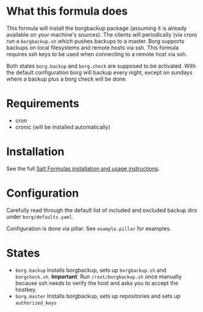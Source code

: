 # What this formula does

This formula will install the borgbackup package (assuming it is already
available on your machine's sources).
The clients will periodically (via cron) run a `borgbackup.sh` which pushes
backups to a master. Borg supports backups on local filesystems and remote hosts
via ssh. This formula requires ssh keys to be used when connecting to a remote
host via ssh.

Both states `borg.backup` and `borg.check` are supposed to be activated. With the default
configuration borg will backup every night, except on sundays where a backup plus a borg check
will be done.

# Requirements

 - cron
 - cronic (will be installed automatically)

# Installation

See the full [Salt Formulas installation and usage instructions](http://docs.saltstack.com/en/latest/topics/development/conventions/formulas.html).

# Configuration

Carefully read through the default list of included and excluded backup dirs under
`borg/defaults.yaml`.

Configuration is done via pillar. See `example.pillar` for examples.

# States

  - `borg.backup` Installs borgbackup, sets up `borgbackup.sh` and
    `borgcheck.sh`. **Important**: Run `/root/borgbackup.sh` once manually
    because ssh needs to verify the host and asks you to accept the hostkey.
  - `borg.master` Installs borgbackup, sets up repositories and sets up
    `authorized_keys`
